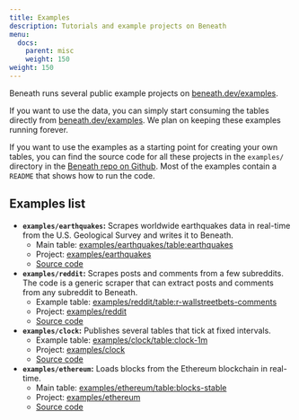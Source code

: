 ```yaml
---
title: Examples
description: Tutorials and example projects on Beneath
menu:
  docs:
    parent: misc
    weight: 150
weight: 150
---
```


Beneath runs several public example projects on [beneath.dev/examples](https://beneath.dev/examples).

If you want to use the data, you can simply start consuming the tables directly from [beneath.dev/examples](https://beneath.dev/examples). We plan on keeping these examples running forever.

If you want to use the examples as a starting point for creating your own tables, you can find the source code for all these projects in the `examples/` directory in the [Beneath repo on Github](https://github.com/beneath-hq/beneath/tree/master/examples). Most of the examples contain a `README` that shows how to run the code.

## Examples list

- **`examples/earthquakes`:** Scrapes worldwide earthquakes data in real-time from the U.S. Geological Survey and writes it to Beneath.
  - Main table: [examples/earthquakes/table:earthquakes](https://beneath.dev/examples/earthquakes/table:earthquakes)
  - Project: [examples/earthquakes](https://beneath.dev/examples/earthquakes)
  - [Source code](https://github.com/beneath-hq/beneath/tree/master/examples/earthquakes)
- **`examples/reddit`:** Scrapes posts and comments from a few subreddits. The code is a generic scraper that can extract posts and comments from any subreddit to Beneath.
  - Example table: [examples/reddit/table:r-wallstreetbets-comments](https://beneath.dev/examples/reddit/table:r-wallstreetbets-comments)
  - Project: [examples/reddit](https://beneath.dev/examples/reddit)
  - [Source code](https://github.com/beneath-hq/beneath/tree/master/examples/reddit)
- **`examples/clock`:** Publishes several tables that tick at fixed intervals.
  - Example table: [examples/clock/table:clock-1m](https://beneath.dev/examples/clock/table:clock-1m)
  - Project: [examples/clock](https://beneath.dev/examples/clock)
  - [Source code](https://github.com/beneath-hq/beneath/tree/master/examples/clock)
- **`examples/ethereum`:** Loads blocks from the Ethereum blockchain in real-time.
  - Main table: [examples/ethereum/table:blocks-stable](https://beneath.dev/examples/ethereum/table:blocks-stable)
  - Project: [examples/ethereum](https://beneath.dev/examples/ethereum)
  - [Source code](https://github.com/beneath-hq/beneath/tree/master/examples/ethereum)
